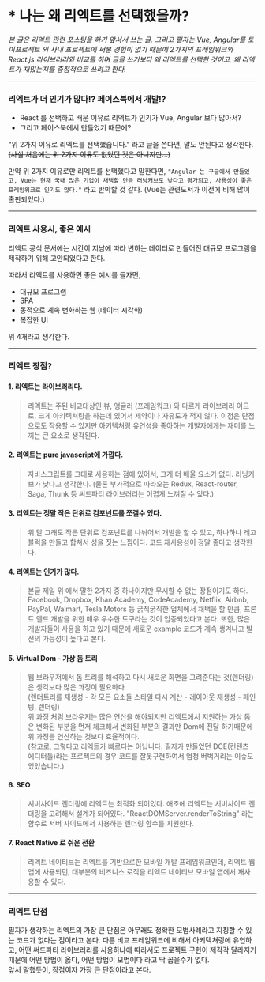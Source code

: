 # * 나는 왜 리엑트를 선택했을까?

*본 글은 리엑트 관련 포스팅을 하기 앞서서 쓰는 글. 그리고 필자는 Vue, Angular를 토이프로젝트 외 사내 프로젝트에 써본 경험이 없기 때문에 2가지의 프레임워크와 React.js 라이브러리와 비교를 하며 글을 쓰기보다 왜 리엑트를 선택한 것이고, 왜 리엑트가 재밌는지를 중점적으로 쓰려고 한다.*

---

### **리엑트가 더 인기가 많다!? 페이스북에서 개발!?**

- React 를 선택하고 배운 이유로 리엑트가 인기가 Vue, Angular 보다 많아서?
- 그리고 페이스북에서 만들었기 때문에?

"위 2가지 이유로 리엑트를 선택했습니다." 라고 글을 쓴다면, 말도 안된다고 생각한다.\
~~(사실 처음에는 위 2가지 이유도 없었던 것은 아니지만...)~~

만약 위 2가지 이유로만 리엑트를 선택했다고 말한다면, `"Angular 는 구글에서 만들었고, Vue는 현재 국내 많은 기업이 채택할 만큼 러닝커브도 낮다고 평가되고, 사용성이 좋은 프레임워크로 인기도 많다."` 라고 반박할 것 같다. (Vue는 관련도서가 이전에 비해 많이 출판되었다.)

---

### **리엑트 사용시, 좋은 예시**

리엑트 공식 문서에는 시간이 지남에 따라 변하는 데이터로 만들어진 대규모 프로그램을 제작하기 위해 고안되었다고 한다.

따라서 리엑트를 사용하면 좋은 예시를 들자면,

- 대규모 프로그램
- SPA
- 동적으로 계속 변화하는 웹 (데이터 시각화)
- 복잡한 UI

위 4개라고 생각한다.

---

### **리엑트 장점?**

#### 1. 리엑트는 라이브러리다.
> 리엑트는 주된 비교대상인 뷰, 앵귤러 (프레임워크) 와 다르게 라이브러리 이므로,
크게 아키텍쳐링을 하는데 있어서 제약이나 자유도가 적지 않다. 이점은 단점으로도 작용할 수 있지만 아키텍쳐링 유연성을 좋아하는 개발자에게는 재미를 느끼는 큰 요소로 생각된다.

#### 2. 리엑트는 pure javascript에 가깝다.
> 자바스크립트를 그대로 사용하는 점에 있어서, 크게 더 배울 요소가 없다. 러닝커브가 낮다고 생각한다. (물론 부가적으로 따라오는 Redux, React-router, Saga, Thunk 등 써드파티 라이브러리는 어렵게 느껴질 수 있다.)

#### 3. 리엑트는 정말 작은 단위로 컴포넌트를 쪼갤수 있다.
> 위 말 그래도 작은 단위로 컴포넌트를 나뉘어서 개발을 할 수 있고, 하나하나 레고블럭을 만들고 합쳐서 성을 짓는 느낌이다. 코드 재사용성이 정말 좋다고 생각한다.

#### 4. 리엑트는 인기가 많다.
> 본글 제일 위 에서 말한 2가지 중 하나이지만 무시할 수 없는 장점이기도 하다.
Facebook, Dropbox, Khan Academy, CodeAcademy, Netflix, Airbnb, PayPal, Walmart, Tesla Motors 등 굵직굵직한 업체에서 채택을 할 만큼,
프론트 엔드 개발을 위한 매우 우수한 도구라는 것이 입증되었다고 본다. 또한, 많은 개발자들이 사용을 하고 있기 때문에 새로운 example 코드가 계속 생겨나고 발전의 가능성이 높다고 본다.

#### 5. Virtual Dom - 가상 돔 트리
> 웹 브라우저에서 돔 트리를 해석하고 다시 새로운 화면을 그려준다는 것(렌더링) 은 생각보다 많은 과정이 필요하다.\
(렌더트리를 재생성 - 각 모든 요소들 스타일 다시 계산 - 레이아웃 재생성 - 페인팅, 렌더링)\
위 과정 처럼 브라우저는 많은 연산을 해야되지만 리엑트에서 지원하는 가상 돔은 변화된 부분을 먼저 체크해서 변화된 부분의 결과만 Dom에 전달 하기때문에 위 과정을 연산하는 것보다 효율적이다.\
(참고로, 그렇다고 리엑트가 빠르다는 아닙니다. 필자가 만들었던 DCE(컨탠츠 에디터툴)라는 프로젝트의 경우 코드를 잘못구현하여서 엄청 버벅거리는 이슈도 있었습니다.)

#### 6. SEO
> 서버사이드 렌더링에 리엑트는 최적화 되어있다. 애초에 리엑트는 서버사이드 렌더링을 고려해서 설계가 되어있다. "ReactDOMServer.renderToString" 라는 함수로 서버 사이드에서 사용하는 렌더링 함수를 지원한다.

#### 7. React Native 로 쉬운 전환
> 리엑트 네이티브는 리엑트를 기반으로한 모바일 개발 프레임워크인데, 리엑트 웹앱에 사용되던, 대부분의 비즈니스 로직을 리엑트 네이티브 모바일 앱에서 재사용할 수 있다.

---

### **리엑트 단점**

필자가 생각하는 리엑트의 가장 큰 단점은 아무래도 정확한 모범사례라고 지칭할 수 있는 코드가 없다는 점이라고 본다. 다른 비교 프레임워크에 비해서 아키텍쳐링에 유연하고, 어떤 써드파티 라이브러리를 사용하냐에 따라서도 프로젝트 구현이 제각각 달라지기 때문에 어떤 방법이 옳다, 어떤 방법이 모범이다 라고 딱 꼽을수가 없다.\
앞서 말했듯이, 장점이자 가장 큰 단점이라고 본다.
